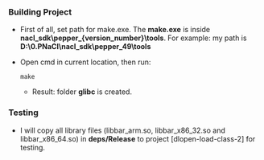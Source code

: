 ### Building Project

  * First of all, set path for make.exe. The **make.exe** is inside **nacl_sdk\pepper_{version_number}\tools**.
  For example: my path is **D:\0.PNaCl\nacl_sdk\pepper_49\tools**
  
  * Open cmd in current location, then run:
  
    ```
	make
	```
	
	* Result: folder **glibc** is created.
	
### Testing

  * I will copy all library files (libbar_arm.so, libbar_x86_32.so and libbar_x86_64.so) in **deps/Release** to project [dlopen-load-class-2] for testing.
  
